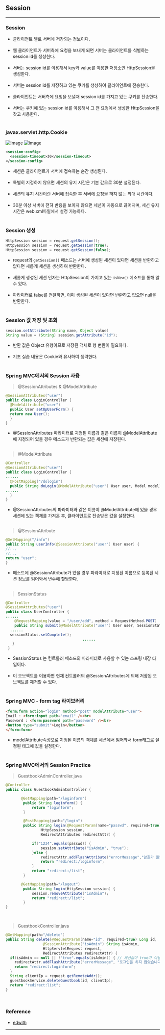 Session
-------

---

### Session<br>

-	클라이언트 별로 서버에 저장되는 정보이다.<br><br>
-	웹 클라이언트가 서버측에 요청을 보내게 되면 서버는 클라이언트를 식별하는 session id를 생성한다.<br><br>
-	서버는 session id를 이용해서 key와 value를 이용한 저장소인 HttpSession을 생성한다.<br><br>
-	서버는 session id를 저장하고 있는 쿠키를 생성하여 클라이언트에 전송한다.<br><br>
-	클라이언트는 서버측에 요청을 보낼때 session id를 가지고 있는 쿠키를 전송한다.<br><br>
-	서버는 쿠키에 있는 session id를 이용해서 그 전 요청에서 생성한 HttpSession을 찾고 사용한다.<br><br>

### javax.servlet.http.Cookie<br>

![image](https://user-images.githubusercontent.com/56240505/71468653-0eb8d680-280a-11ea-9849-a1fe14a1be7b.png) ![image](https://user-images.githubusercontent.com/56240505/71468655-11b3c700-280a-11ea-9da7-4e1ec9050b8d.png)<br>

```xml
<session-config>
  <session-timeout>30</session-timeout>
</session-config>
```

-	세션은 클라이언트가 서버에 접속하는 순간 생성된다.<br><br>
-	특별히 지정하지 않으면 세션의 유지 시간은 기본 값으로 30분 설정된다.<br><br>
-	세션의 유지 시간이란 서버에 접속한 후 서버에 요청을 하지 않는 최대 시간이다.<br><br>
-	30분 이상 서버에 전혀 반응을 보이지 않으면 세션이 자동으로 끊어지며, 세션 유지 시간은 web.xml파일에서 설정 가능하다.<br><br>

### Session 생성<br>

```java
HttpSession session = request.getSession();
HttpSession session = request.getSession(true);
HttpSession session = request.getSession(false);
```

-	request의 `getSession()` 메소드는 서버에 생성된 세션이 있다면 세션을 반환하고 없다면 새롭게 세션을 생성하여 반환한다.<br><br>
-	새롭게 생성된 세션 인자는 HttpSession이 가지고 있는 `isNew()` 메소드를 통해 알 수 있다.<br><br>
-	파라미터로 false를 전달하면, 이미 생성된 세션이 있다면 반환하고 없으면 null을 반환한다.<br><br>

### Session 값 저장 및 조회<br>

```java
session.setAttribute(String name, Object value)
String value = (String) session.getAttribute("id");
```

-	반환 값은 Object 유형이므로 저장된 객체로 형 변환이 필요하다.<br><br>
-	기초 실습 내용은 Cookie와 유사하여 생략한다.<br><br>

### Spring MVC에서의 Session 사용<br>

> @SessionAttributes & @ModelAttribute<br>

```java
@SessionAttributes("user")
public class LoginController {
  @ModelAttribute("user")
  public User setUpUserForm() {
  return new User();
  }
}
```

-	@SessionAttributes 파라미터로 지정된 이름과 같은 이름이 @ModelAttribute에 지정되어 있을 경우 메소드가 반환되는 값은 세션에 저장된다.<br><br>

> @ModelAttribute<br>

```java
@Controller
@SessionAttributes("user")
public class LoginController {
......
  @PostMapping("/dologin")
  public String doLogin(@ModelAttribute("user") User user, Model model) {
......
  }
}
```

-	@SessionAttributes의 파라미터와 같은 이름이 @ModelAttribute에 있을 경우 세션에 있는 객체를 가져온 후, 클라이언트로 전송받은 값을 설정한다.<br><br>

> @SessionAttribute<br>

```java
@GetMapping("/info")
public String userInfo(@SessionAttribute("user") User user) {
//...
//...
return "user";
}
```

-	메소드에 @SessionAttribute가 있을 경우 파라미터로 지정된 이름으로 등록된 세션 정보를 읽어와서 변수에 할당한다.<br><br>

> SessionStatus<br>

```java
@Controller
@SessionAttributes("user")
public class UserController {
......
    @RequestMapping(value = "/user/add", method = RequestMethod.POST)
    public String submit(@ModelAttribute("user") User user, SessionStatus sessionStatus) {
  ......
  sessionStatus.setComplete();
                                   ......
   }
 }
```

-	SessionStatus 는 컨트롤러 메소드의 파라미터로 사용할 수 있는 스프링 내장 타입이다.<br><br>
-	이 오브젝트를 이용하면 현재 컨트롤러의 @SessionAttributes에 의해 저장된 오브젝트를 제거할 수 있다.<br><br>

### Spring MVC - form tag 라이브러리<br>

```html
<form:form action="login" method="post" modelAttribute="user">
Email : <form:input path="email" /><br>
Password : <form:password path="password" /><br>
<button type="submit">Login</button>
</form:form>
```

-	modelAttribute속성으로 지정된 이름의 객체를 세션에서 읽어와서 form태그로 설정된 태그에 값을 설정한다.<br><br>

### Spring MVC에서의 Session Practice<br>

> GuestbookAdminController.java

```java
@Controller
public class GuestbookAdminController {

       @GetMapping(path="/loginform")
        public String loginform() {
            return "loginform";
        }

        @PostMapping(path="/login")
        public String login(@RequestParam(name="passwd", required=true) String passwd,
                HttpSession session,
                RedirectAttributes redirectAttr) {

            if("1234".equals(passwd)) {
                session.setAttribute("isAdmin", "true");
            }else {
                redirectAttr.addFlashAttribute("errorMessage","암호가 틀렸습니다.");
                return "redirect:/loginform";
            }
            return "redirect:/list";
        }

       @GetMapping(path="/logout")
        public String login(HttpSession session) {
            session.removeAttribute("isAdmin");
            return "redirect:/list";
        }
}
```

<br>

> GuestbookController.java

```java
@GetMapping(path="/delete")
public String delete(@RequestParam(name="id", required=true) Long id,
                 @SessionAttribute("isAdmin") String isAdmin,
                 HttpServletRequest request,
                 RedirectAttributes redirectAttr) {
  if(isAdmin == null || !"true".equals(isAdmin)) { // 세션값이 true가 아닐 경우
    redirectAttr.addFlashAttribute("errorMessage", "로그인을 하지 않았습니다.");
    return "redirect:loginform";
  }
  String clientIp = request.getRemoteAddr();
  guestbookService.deleteGuestbook(id, clientIp);
  return "redirect:list";		
}
```

<br>

### Reference<br>

-	[edwith](https://www.edwith.org/boostcourse-web/lecture/16801/)

---
